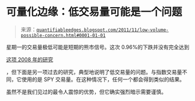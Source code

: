 <!--yml

category: 未分类

日期：2024 年 05 月 18 日 08:54:10

-->

# 可量化边缘：低交易量可能是一个问题

> 来源：[`quantifiableedges.blogspot.com/2011/11/low-volume-possible-concern.html#0001-01-01`](http://quantifiableedges.blogspot.com/2011/11/low-volume-possible-concern.html#0001-01-01)

星期一的交易量极低可能是短期的熊市信号。这次 0.96%的下跌并没有完全达到

[这项 2008 年的研究](http://quantifiableedges.blogspot.com/2008/08/instance-where-light-volume-pullbacks.html)

，但下面是另一项过去的研究，典型地说明了低交易量的问题。与指数交易量不同，它使用的是 SPY 交易量。在这种情况下，任何一个都会得到类似的结果。

虽然不是我们见过的最令人震惊的优势，但它确实强烈暗示需要谨慎。
